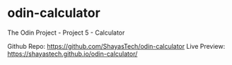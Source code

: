 # odin-calculator
The Odin Project - Project 5 - Calculator

Github Repo: https://github.com/ShayasTech/odin-calculator
Live Preview: https://shayastech.github.io/odin-calculator/
